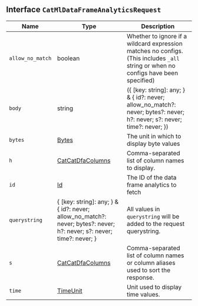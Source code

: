 ## Interface `CatMlDataFrameAnalyticsRequest`

| Name | Type | Description |
| - | - | - |
| `allow_no_match` | boolean | Whether to ignore if a wildcard expression matches no configs. (This includes `_all` string or when no configs have been specified) |
| `body` | string | ({ [key: string]: any; } & { id?: never; allow_no_match?: never; bytes?: never; h?: never; s?: never; time?: never; }) | All values in `body` will be added to the request body. |
| `bytes` | [Bytes](./Bytes.md) | The unit in which to display byte values |
| `h` | [CatCatDfaColumns](./CatCatDfaColumns.md) | Comma-separated list of column names to display. |
| `id` | [Id](./Id.md) | The ID of the data frame analytics to fetch |
| `querystring` | { [key: string]: any; } & { id?: never; allow_no_match?: never; bytes?: never; h?: never; s?: never; time?: never; } | All values in `querystring` will be added to the request querystring. |
| `s` | [CatCatDfaColumns](./CatCatDfaColumns.md) | Comma-separated list of column names or column aliases used to sort the response. |
| `time` | [TimeUnit](./TimeUnit.md) | Unit used to display time values. |
